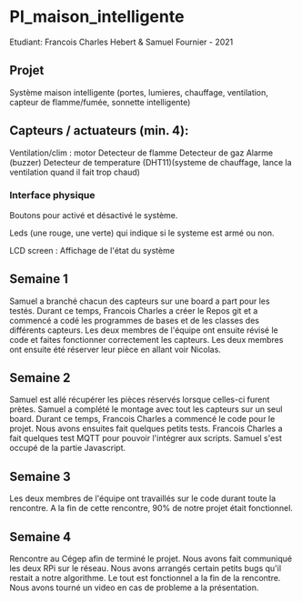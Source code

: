 # PI_maison_intelligente
Etudiant: Francois Charles Hebert & Samuel Fournier - 2021


## Projet
Système maison intelligente (portes, lumieres, chauffage, ventilation, capteur de flamme/fumée, sonnette intelligente)

## Capteurs / actuateurs (min. 4):
Ventilation/clim : motor
Detecteur de flamme
Detecteur de gaz
Alarme (buzzer)
Detecteur de temperature (DHT11)(systeme de chauffage, lance la ventilation quand il fait trop chaud)

### Interface physique

Boutons pour activé et désactivé le système.

Leds (une rouge, une verte) qui indique si le systeme est armé ou non.

LCD screen : Affichage de l'état du système


## Semaine 1
Samuel a branché chacun des capteurs sur une board a part pour les testés. Durant ce temps, Francois Charles a créer le Repos git et a commencé a codé les programmes de bases et de les classes des différents capteurs. Les deux membres de l'équipe ont ensuite révisé le code et faites fonctionner correctement les capteurs. Les deux membres ont ensuite été réserver leur pièce en allant voir Nicolas.

## Semaine 2
Samuel est allé récupérer les pièces réservés lorsque celles-ci furent prètes. Samuel a complété le montage avec tout les capteurs sur un seul board. Durant ce temps, Francois Charles a commencé le code pour le projet. Nous avons ensuites fait quelques petits tests. Francois Charles a fait quelques test MQTT pour pouvoir l'intégrer aux scripts. Samuel s'est occupé de la partie Javascript.

## Semaine 3
Les deux membres de l'équipe ont travaillés sur le code durant toute la rencontre. A la fin de cette rencontre, 90% de notre projet était fonctionnel.

## Semaine 4
Rencontre au Cégep afin de terminé le projet. Nous avons fait communiqué les deux RPi sur le réseau. Nous avons arrangés certain petits bugs qu'il restait a notre algorithme. Le tout est fonctionnel a la fin de la rencontre. Nous avons tourné un video en cas de probleme a la présentation.
